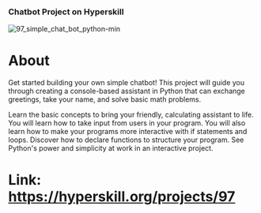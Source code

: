 ### Chatbot Project on Hyperskill

![97_simple_chat_bot_python-min](https://github.com/user-attachments/assets/d19e2067-2ea4-4e0e-b097-c9e1cc6985b9)

# About

Get started building your own simple chatbot! This project will guide you through creating a console-based assistant in Python that can exchange greetings, take your name, and solve basic math problems.

Learn the basic concepts to bring your friendly, calculating assistant to life. You will learn how to take input from users in your program. You will also learn how to make your programs more interactive with if statements and loops. Discover how to declare functions to structure your program. See Python's power and simplicity at work in an interactive project.

# Link: https://hyperskill.org/projects/97
